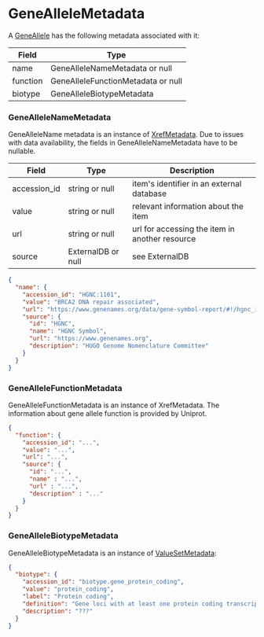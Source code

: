 # GeneAlleleMetadata

A [GeneAllele](./gene_allele.md) has the following metadata associated with it:

| Field          | Type                         |
|----------------|------------------------------|
| name           | GeneAlleleNameMetadata or null     |
| function       | GeneAlleleFunctionMetadata or null |
| biotype        | GeneAlleleBiotypeMetadata          |


### GeneAlleleNameMetadata
GeneAlleleName metadata is an instance of [XrefMetadata](./feature_metadata.md). Due to issues with data availability, the fields in GeneAlleleNameMetadata have to be nullable.

| Field          | Type                 | Description                                   |
|----------------|----------------------|-----------------------------------------------|
| accession_id   | string or null       | item's identifier in an external database     |
| value          | string or null       | relevant information about the item           |
| url            | string or null       | url for accessing the item in another resource|
| source         | ExternalDB or null   | see ExternalDB                                |


```json
{
  "name": {
    "accession_id": "HGNC:1101",
    "value": "BRCA2 DNA repair associated",
    "url": "https://www.genenames.org/data/gene-symbol-report/#!/hgnc_id/HGNC:1101",
    "source": {
      "id": "HGNC",
      "name": "HGNC Symbol",
      "url": "https://www.genenames.org",
      "description": "HUGO Genome Nomenclature Committee"
    }
  }
}
```

### GeneAlleleFunctionMetadata
GeneAlleleFunctionMetadata is an instance of XrefMetadata. The information about gene allele function is provided by Uniprot.

```json
{
  "function": {
    "accession_id": "...",
    "value": "...",
    "url": "...",
    "source": {
      "id": "...",
      "name" : "...",
      "url" : "...",
      "description" : "..."
    }
  }
}
```

### GeneAlleleBiotypeMetadata
GeneAlleleBiotypeMetadata is an instance of [ValueSetMetadata](./feature_metadata.md):

```json
{
  "biotype": {
    "accession_id": "biotype.gene_protein_coding",
    "value": "protein_coding",
    "label": "Protein coding",
    "definition": "Gene loci with at least one protein coding transcript.",
    "description": "???"
  }
}
```
